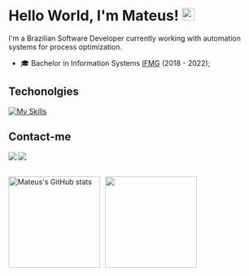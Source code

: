 # Hello World, I'm Mateus! <img height='25em' alt="Squirtle" src="https://66.media.tumblr.com/tumblr_ma4ft6OXxw1rfjowdo1_500.gif"/>

I'm a Brazilian Software Developer currently working with automation systems for process optimization.
 * 🎓 Bachelor in Information Systems [IFMG](https://www.ifmg.edu.br/portal) (2018 - 2022);

## Techonolgies

[![My Skills](https://skillicons.dev/icons?i=php,laravel,js,vue,postgres,bootstrap,git&theme=dark)](https://skillicons.dev)

## Contact-me
[<img align="left"  src="https://img.shields.io/badge/LinkedIn-0077B5?style=for-the-badge&logo=linkedin&logoColor=white" />](https://www.linkedin.com/in/mateusfilipe/)
[<img align="left"  src="https://img.shields.io/badge/Twitter-1DA1F2?style=for-the-badge&logo=twitter&logoColor=white" />](https://www.twitter.com/metausfilipe)
<br><br>

<div style="display: flex; align-items: center; gap: 10px;">
    <img height='180em' alt="Mateus's GitHub stats" 
         src="https://github-readme-stats-sigma-five.vercel.app/api?username=mateusfilipe&hide_border=true&show_icons=true&theme=tokyonight&locale=en&count_private=true"/>
    <img height='180em' style="align-self: center;" 
         src="https://github-readme-stats-sigma-five.vercel.app/api/top-langs/?username=mateusfilipe&layout=compact&theme=tokyonight&hide_border=true"/>
</div>
